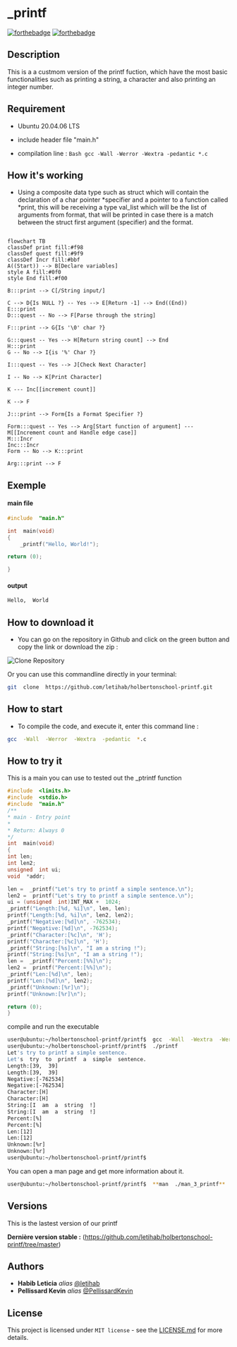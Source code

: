 
# _printf

[![forthebadge](https://forthebadge.com/images/badges/made-with-c.svg)](https://forthebadge.com) [![forthebadge](https://forthebadge.com/images/badges/powered-by-black-magic.svg)](https://forthebadge.com)

## Description

This is a a custmom version of the printf fuction, which have the most basic functionalities such as printing a string, a character and also printing an integer number.

## Requirement

- Ubuntu 20.04.06 LTS

- include header file "main.h"

- compilation line : ```Bash gcc -Wall -Werror -Wextra -pedantic *.c```

## How it's working
- Using a composite data type such as struct which will contain the declaration of a char pointer *specifier and a pointer to a function called *print, this will be receiving a type val_list which will be the list of arguments from format, that will be printed in case there is a match between the struct first argument (specifier) and the format.

```mermaid

flowchart TB
classDef print fill:#f98
classDef quest fill:#9f9
classDef Incr fill:#bbf
A((Start)) --> B[Declare variables]
style A fill:#0f0
style End fill:#f00

B:::print --> C[/String input/]

C --> D{Is NULL ?} -- Yes --> E[Return -1] --> End((End))
E:::print
D:::quest -- No --> F[Parse through the string]

F:::print --> G{Is '\0' char ?}

G:::quest -- Yes --> H[Return string count] --> End
H:::print
G -- No --> I{is '%' Char ?}

I:::quest -- Yes --> J[Check Next Character]

I -- No --> K[Print Character]

K --- Inc[[increment count]]

K --> F

J:::print --> Form{Is a Format Specifier ?}

Form:::quest -- Yes --> Arg[Start function of argument] --- M[[Increment count and Handle edge case]]
M:::Incr
Inc:::Incr
Form -- No --> K:::print

Arg:::print --> F

```

## Exemple

#### main file
```c
#include  "main.h"

int  main(void)
{
    _printf("Hello, World!");

return (0);

}
```

#### output

```sh
Hello,  World
```

## How to download it

- You can go on the repository in Github and click on the green button and copy the link or download the zip :

![Clone Repository](https://i.imgur.com/XEOAhWQ.png)

Or you can use this commandline directly in your terminal:

```Bash
git  clone  https://github.com/letihab/holbertonschool-printf.git
```

## How to start

- To compile the code, and execute it, enter this command line :

```Bash
gcc  -Wall  -Werror  -Wextra  -pedantic  *.c
```

## How to try it
This is a main you can use to tested out the _ptrintf function

```C
#include  <limits.h>
#include  <stdio.h>
#include  "main.h"
/**
* main - Entry point
*
* Return: Always 0
*/
int  main(void)
{
int len;
int len2;
unsigned  int ui;
void  *addr;

len =  _printf("Let's try to printf a simple sentence.\n");
len2 =  printf("Let's try to printf a simple sentence.\n");
ui = (unsigned  int)INT_MAX +  1024;
_printf("Length:[%d, %i]\n", len, len);
printf("Length:[%d, %i]\n", len2, len2);
_printf("Negative:[%d]\n", -762534);
printf("Negative:[%d]\n", -762534);
_printf("Character:[%c]\n", 'H');
printf("Character:[%c]\n", 'H');
_printf("String:[%s]\n", "I am a string !");
printf("String:[%s]\n", "I am a string !");
len =  _printf("Percent:[%%]\n");
len2 =  printf("Percent:[%%]\n");
_printf("Len:[%d]\n", len);
printf("Len:[%d]\n", len2);
_printf("Unknown:[%r]\n");
printf("Unknown:[%r]\n");

return (0);
}
```
compile and run the executable

```Bash
user@ubuntu:~/holbertonschool-printf/printf$  gcc  -Wall  -Wextra  -Werror  -pedantic  -Wno-format  *.c
user@ubuntu:~/holbertonschool-printf/printf$  ./printf
Let's try to printf a simple sentence.
Let's  try  to  printf  a  simple  sentence.
Length:[39,  39]
Length:[39,  39]
Negative:[-762534]
Negative:[-762534]
Character:[H]
Character:[H]
String:[I  am  a  string  !]
String:[I  am  a  string  !]
Percent:[%]
Percent:[%]
Len:[12]
Len:[12]
Unknown:[%r]
Unknown:[%r]
user@ubuntu:~/holbertonschool-printf/printf$
```

You can open a man page and get more information about it.

```Bash
user@ubuntu:~/holbertonschool-printf/printf$  **man  ./man_3_printf**
```

## Versions
This is the lastest version of our printf

**Dernière version stable :** (https://github.com/letihab/holbertonschool-printf/tree/master)

## Authors

*  **Habib Leticia**  _alias_ [@letihab](https://github.com/letihab)
*  **Pellissard Kevin**  _alias_ [@PellissardKevin](https://github.com/PellissardKevin)

## License

This project is licensed under ``MIT license`` - see the [LICENSE.md](LICENSE.md) for more details.
